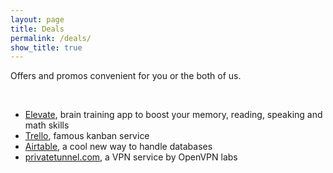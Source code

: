 ```yaml
---
layout: page
title: Deals
permalink: /deals/
show_title: true
---
```


Offers and promos convenient for you or the both of us.

<br>

- [Elevate](http://go.elevateapp.com/FRAN741118), brain training app to boost your memory, reading, speaking and math skills
- [Trello](https://trello.com/pirafrank/recommend), famous kanban service
- [Airtable](https://airtable.com/invite/oOBPqTlc), a cool new way to handle databases
- [privatetunnel.com](https://www.privatetunnel.com/home/?referral=NUTAYZHU54), a VPN service by OpenVPN labs
